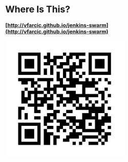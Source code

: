 # Where Is This?

### [http://vfarcic.github.io/jenkins-swarm](http://vfarcic.github.io/jenkins-swarm)

![QR](img/address-qr.jpg)